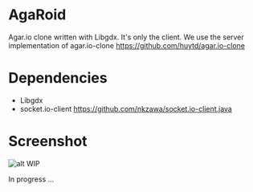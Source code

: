 # AgaRoid
Agar.io clone written with Libgdx. It's only the client.
We use the server implementation of agar.io-clone https://github.com/huytd/agar.io-clone

# Dependencies
- Libgdx
- socket.io-client https://github.com/nkzawa/socket.io-client.java



# Screenshot
![alt WIP](http://puu.sh/kNiYa/91b28d3102.png)

In progress ...
